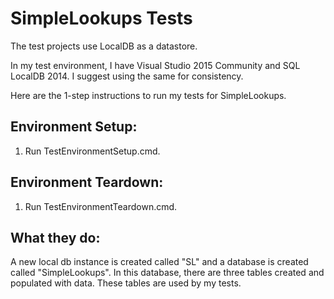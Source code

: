 SimpleLookups Tests
===================

The test projects use LocalDB as a datastore. 

In my test environment, I have Visual Studio 2015 Community and SQL LocalDB 2014. I suggest using the same for consistency.

Here are the 1-step instructions to run my tests for SimpleLookups.

Environment Setup:
-------------
1. Run TestEnvironmentSetup.cmd.

Environment Teardown:
-------------
1. Run TestEnvironmentTeardown.cmd.

What they do:
-------------
A new local db instance is created called "SL" and a database is created called "SimpleLookups". 
In this database, there are three tables created and populated with data. These tables are used
by my tests.